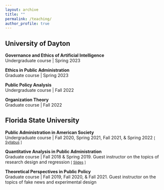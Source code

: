 ```yaml
---
layout: archive
title: ""
permalink: /teaching/
author_profile: true
---
```


## University of Dayton

**Governance and Ethics of Artificial Intelligence**<br/>
Undergraduate course | Spring 2023

**Ethics in Public Administration**<br/>
Graduate course | Spring 2023

**Public Policy Analysis**<br/>
Undergraduate course | Fall 2022

**Organization Theory**<br/>
Graduate course | Fall 2022


## Florida State University

**Public Administration in American Society**<br/>
Undergraduate course | Fall 2020, Spring 2021, Fall 2021, & Spring 2022 <small>[ [Syllabus][PAD3003-Syllabus] ]</small> 

[PAD3003-Syllabus]: https://dgaozhao.github.io/files/PAD3003%20Syllabus.pdf

**Quantitative Analysis in Public Administration**<br/>
Graduate course | Fall 2018 & Spring 2019. Guest instructor on the topics of research design and regression <small>[ [Slides][PAD5701-Slides] ]</small> 

[PAD5701-Slides]: https://dgaozhao.github.io/files/Introduction%20to%20Experimental%20Design%20and%20Logistic%20Regression.pdf

**Theoretical Perspectives in Public Policy**<br/>
Graduate course | Fall 2019, Fall 2020, & Fall 2021. Guest instructor on the topics of fake news and experimental design
